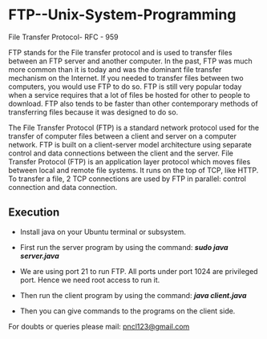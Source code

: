 # FTP--Unix-System-Programming
File Transfer Protocol- RFC - 959

FTP stands for the File transfer protocol and is used to transfer files between an FTP server and another computer. In the past, FTP was much more common than it is today and was the dominant file transfer mechanism on the Internet. If you needed to transfer files between two computers, you would use FTP to do so. FTP is still very popular today when a service requires that a lot of files be hosted for other to people to download. FTP also tends to be faster than other contemporary methods of transferring files because it was designed to do so.

The File Transfer Protocol (FTP) is a standard network protocol used for the transfer of computer files between a client and server on a computer network. FTP is built on a client-server model architecture using separate control and data connections between the client and the server. File Transfer Protocol (FTP) is an application layer protocol which moves files between local and remote file systems. It runs on the top of TCP, like HTTP. To transfer a file, 2 TCP connections are used by FTP in parallel: control connection and data connection.



## Execution
* Install java on your Ubuntu terminal or subsystem.

* First run the server program by using the command: 
  ***sudo java server.java***

* We are using port 21 to run FTP. All ports under port 1024 are privileged port. Hence we need root access to run it.  

* Then run the client program by using the command:
  ***java client.java***

* Then you can give commands to the programs on the client side.


For doubts or queries please mail: pncl123@gmail.com
